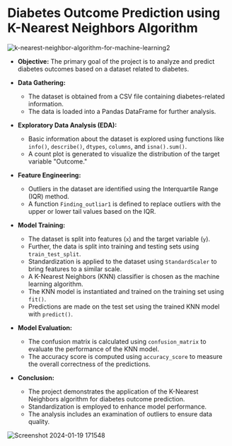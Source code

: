 # Diabetes Outcome Prediction using K-Nearest Neighbors Algorithm
![k-nearest-neighbor-algorithm-for-machine-learning2](https://github.com/Rutuja-Salunke/Diabetes-Outcome-Prediction-using-K-Nearest-Neighbors-Algorithm/assets/102023809/7c0950d7-4d72-4c0f-971d-a28bae3b522a)

- **Objective:** The primary goal of the project is to analyze and predict diabetes outcomes based on a dataset related to diabetes.

- **Data Gathering:**
  - The dataset is obtained from a CSV file containing diabetes-related information.
  - The data is loaded into a Pandas DataFrame for further analysis.

- **Exploratory Data Analysis (EDA):**
  - Basic information about the dataset is explored using functions like `info()`, `describe()`, `dtypes`, `columns`, and `isna().sum()`.
  - A count plot is generated to visualize the distribution of the target variable "Outcome."

- **Feature Engineering:**
  - Outliers in the dataset are identified using the Interquartile Range (IQR) method.
  - A function `Finding_outliar1` is defined to replace outliers with the upper or lower tail values based on the IQR.

- **Model Training:**
  - The dataset is split into features (`x`) and the target variable (`y`).
  - Further, the data is split into training and testing sets using `train_test_split`.
  - Standardization is applied to the dataset using `StandardScaler` to bring features to a similar scale.
  - A K-Nearest Neighbors (KNN) classifier is chosen as the machine learning algorithm.
  - The KNN model is instantiated and trained on the training set using `fit()`.
  - Predictions are made on the test set using the trained KNN model with `predict()`.

- **Model Evaluation:**
  - The confusion matrix is calculated using `confusion_matrix` to evaluate the performance of the KNN model.
  - The accuracy score is computed using `accuracy_score` to measure the overall correctness of the predictions.

- **Conclusion:**
  - The project demonstrates the application of the K-Nearest Neighbors algorithm for diabetes outcome prediction.
  - Standardization is employed to enhance model performance.
  - The analysis includes an examination of outliers to ensure data quality.

![Screenshot 2024-01-19 171548](https://github.com/Rutuja-Salunke/Diabetes-Outcome-Prediction-using-K-Nearest-Neighbors-Algorithm/assets/102023809/6dd99571-887a-4577-98a8-2bf4fc81de9a)

